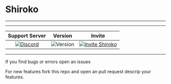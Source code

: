 # Shiroko
---
-------------------
| Support Server | Version | Invite |
| :---: | :---: | :---: |
| [![Discord](https://img.shields.io/discord/739755415268491308?color=darkblue&label=discord%20%5BSupport_Server%5D&logo=discord&logoColor=lightblue?style=for-the-badge)](https://discord.gg/uTFFUcbruU) | ![Version](https://img.shields.io/github/package-json/v/yamaiYuzuru/shiroko?style=for-the-badge) | [![Invite Shiroko](https://img.shields.io/badge/Invite-Shiroko-lightblue?style=for-the-badge&logo=discord)](https://discord.com/api/oauth2/authorize?client_id=803387328294027264&permissions=3598400&scope=bot)
---

If you find bugs or errors open an issues

For new features fork this repo and open an pull request descrip your features.
